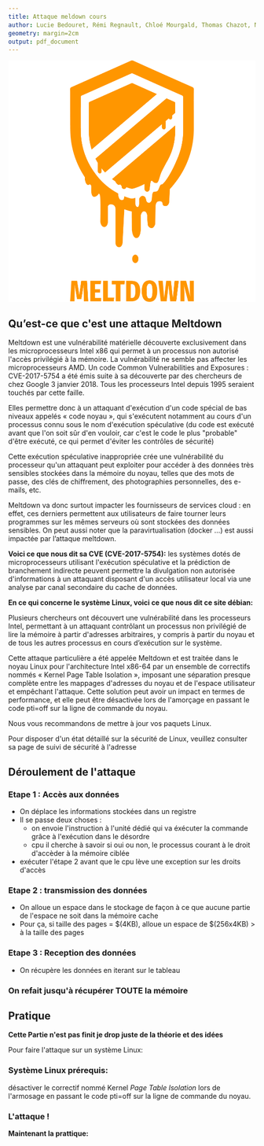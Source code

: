 ```yaml
---
title: Attaque meldown cours
author: Lucie Bedouret, Rémi Regnault, Chloé Mourgald, Thomas Chazot, Nathan Verdier
geometry: margin=2cm
output: pdf_document
---
```


![<img src="Images/Meltdown_icon.png" width="50"/>](Images/Meltdown_icon.png)

## Qu’est-ce que c'est une attaque Meltdown

Meltdown est une vulnérabilité matérielle découverte exclusivement dans les microprocesseurs Intel x86 qui permet à un processus non autorisé l'accès privilégié à la mémoire. La vulnérabilité ne semble pas affecter les microprocesseurs AMD. Un code Common Vulnerabilities and Exposures : CVE-2017-5754 a été émis suite à sa découverte par des chercheurs de chez Google 3 janvier 2018. Tous les processeurs Intel depuis 1995 seraient touchés par cette faille.

Elles permettre donc à un attaquant d'exécution d'un code spécial de bas niveaux appelés « code noyau », qui s'exécutent notamment au cours d'un processus connu sous le nom d'exécution spéculative (du code est exécuté avant que l'on soit sûr d'en vouloir, car c'est le code le plus "probable" d'être exécuté, ce qui permet d'éviter les contrôles de sécurité)

Cette exécution spéculative inappropriée crée une vulnérabilité du processeur qu'un attaquant peut exploiter pour accéder à des données très sensibles stockées dans la mémoire du noyau, telles que des mots de passe, des clés de chiffrement, des photographies personnelles, des e-mails, etc.

Meltdown va donc surtout impacter les fournisseurs de services cloud : en effet, ces derniers permettent aux utilisateurs de faire tourner leurs programmes sur les mêmes serveurs où sont stockées des données sensibles.
On peut aussi noter que la paravirtualisation (docker …) est aussi impactée par l’attaque meltdown.

**Voici ce que nous dit sa CVE (CVE-2017-5754):**
les systèmes dotés de microprocesseurs utilisant l'exécution spéculative et la prédiction de branchement indirecte peuvent permettre la divulgation non autorisée d'informations à un attaquant disposant d'un accès utilisateur local via une analyse par canal secondaire du cache de données.

**En ce qui concerne le système Linux, voici ce que nous dit ce site débian:**

Plusieurs chercheurs ont découvert une vulnérabilité dans les processeurs Intel, permettant à un attaquant contrôlant un processus non privilégié de lire la mémoire à partir d'adresses arbitraires, y compris à partir du noyau et de tous les autres processus en cours d’exécution sur le système.

Cette attaque particulière a été appelée Meltdown et est traitée dans le noyau Linux pour l'architecture Intel x86-64 par un ensemble de correctifs nommés « Kernel Page Table Isolation », imposant une séparation presque complète entre les mappages d'adresses du noyau et de l'espace utilisateur et empêchant l'attaque. Cette solution peut avoir un impact en termes de performance, et elle peut être désactivée lors de l'amorçage en passant le code pti=off sur la ligne de commande du noyau.

Nous vous recommandons de mettre à jour vos paquets Linux.

Pour disposer d'un état détaillé sur la sécurité de Linux, veuillez consulter sa page de suivi de sécurité à l'adresse

## Déroulement de l'attaque
### Etape 1 : Accès aux données
* On déplace les informations stockées dans un registre
* Il se passe deux choses :
  * on envoie l'instruction à l'unité dédié qui va éxécuter la commande grâce à l'exécution dans le désordre
  * cpu il cherche à savoir si oui ou non, le processus courant à le droit d'accèder à la mémoire ciblée
* exécuter l'étape 2 avant que le cpu lève une exception sur les droits d'accès
### Etape 2 : transmission des données
* On alloue un espace dans le stockage de façon à ce que aucune partie de l'espace ne soit dans la mémoire cache
* Pour ça, si taille des pages = $(4KB), alloue un espace de $(256x4KB) > à la taille des pages
### Etape 3 : Reception des données
* On récupère les données en iterant sur le tableau
### On refait jusqu'à récupérer TOUTE la mémoire

## Pratique 

**Cette Partie n'est pas finit je drop juste de la théorie et des idées**

Pour faire l'attaque sur un système Linux:

### Système Linux prérequis:
désactiver le correctif nommé Kernel *Page Table Isolation* lors de l'armosage en passant le code pti=off sur la ligne de commande du noyau.

### L'attaque !

**Maintenant la prattique:**


